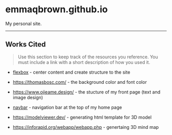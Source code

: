 # emmaqbrown.github.io

My personal site.

---

## Works Cited

> Use this section to  keep track of the resources you reference. You must include a link with a short description of how you used it. 

- [flexbox](https://css-tricks.com/snippets/css/a-guide-to-flexbox/) - center content and create structure to the site

- https://thomasbosc.com/ - the background color and font color

- https://www.ojieame.design/ - the stucture of my front page (text and image design)

- [navbar](https://www.w3schools.com/css/css_navbar.asp) - navigation bar at the top of my home page

- https://modelviewer.dev/ - generating html template for 3D model

- https://inforapid.org/webapp/webapp.php - genertaing 3D mind map